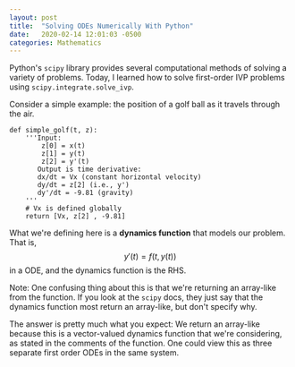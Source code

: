 ```yaml
---
layout: post
title:  "Solving ODEs Numerically With Python"
date:   2020-02-14 12:01:03 -0500
categories: Mathematics
---
```


Python's `scipy` library provides several computational methods of solving a variety of problems. Today, I learned how to solve first-order IVP problems using `scipy.integrate.solve_ivp`.

Consider a simple example: the position of a golf ball as it travels through the air.

```
def simple_golf(t, z):
    '''Input:
        z[0] = x(t)
        z[1] = y(t)
        z[2] = y'(t)
       Output is time derivative: 
       dx/dt = Vx (constant horizontal velocity)
       dy/dt = z[2] (i.e., y')
       dy'/dt = -9.81 (gravity)
    '''
    # Vx is defined globally
    return [Vx, z[2] , -9.81]
```

What we're defining here is a **dynamics function** that models our problem. That is, $$y'(t) = f(t, y(t))$$ in a ODE, and the dynamics function is the RHS.

Note: One confusing thing about this is that we're returning an array-like from the function. If you look at the `scipy` docs, they just say that the dynamics function most return an array-like, but don't specify why.

The answer is pretty much what you expect: We return an array-like because this is a vector-valued dynamics function that we're considering, as stated in the comments of the function. One could view this as three separate first order ODEs in the same system.